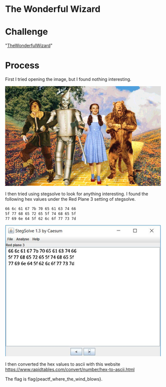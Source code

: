 # The Wonderful Wizard

# Challenge

"[TheWonderfulWizard](TheWonderfulWizard.png)"

# Process

First I tried opening the image, but I found nothing interesting.

![TheWonderfulWizard](TheWonderfulWizard.png)

I then tried using stegsolve to look for anything interesting. I found the following hex values under the Red Plane 3 setting of stegsolve.

```
66 6c 61 67 7b 70 65 61 63 74 66
5f 77 68 65 72 65 5f 74 68 65 5f
77 69 6e 64 5f 62 6c 6f 77 73 7d
```

![Capture.JPG](Capture.JPG)

I then converted the hex values to ascii with this website https://www.rapidtables.com/convert/number/hex-to-ascii.html

The flag is flag{peactf_where_the_wind_blows}.